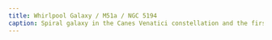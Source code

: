 ```yaml
---
title: Whirlpool Galaxy / M51a / NGC 5194
caption: Spiral galaxy in the Canes Venatici constellation and the first galaxy to be classified as a spiral galaxy; with distance 31 million LY / 9.5 Mpc. Captured: 2025-07-03
---
```

